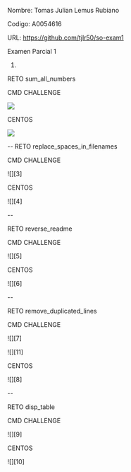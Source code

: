
Nombre: Tomas Julian Lemus Rubiano

Codigo: A0054616

URL: https://github.com/tjlr50/so-exam1

Examen Parcial 1

1.

RETO sum_all_numbers

CMD CHALLENGE

![][1]

[1]:images/c1.PNG

CENTOS

![][2]

[2]:images/c1_centos.PNG


--
RETO replace_spaces_in_filenames

CMD CHALLENGE

![][3]

[1]:images/c2.PNG

CENTOS

![][4]

[2]:images/c2_centos.PNG

--

RETO reverse_readme

CMD CHALLENGE

![][5]

[1]:images/c3.PNG

CENTOS

![][6]

[2]:images/c3_centos.PNG

--

RETO remove_duplicated_lines


CMD CHALLENGE

![][7]

[1]:images/c4_1.PNG

![][11]

[1]:images/c4_2.PNG

CENTOS

![][8]

[2]:images/c4_centos.PNG

--

RETO disp_table

CMD CHALLENGE

![][9]

[1]:images/c5.PNG

CENTOS

![][10]

[2]:images/c5_centos.PNG






